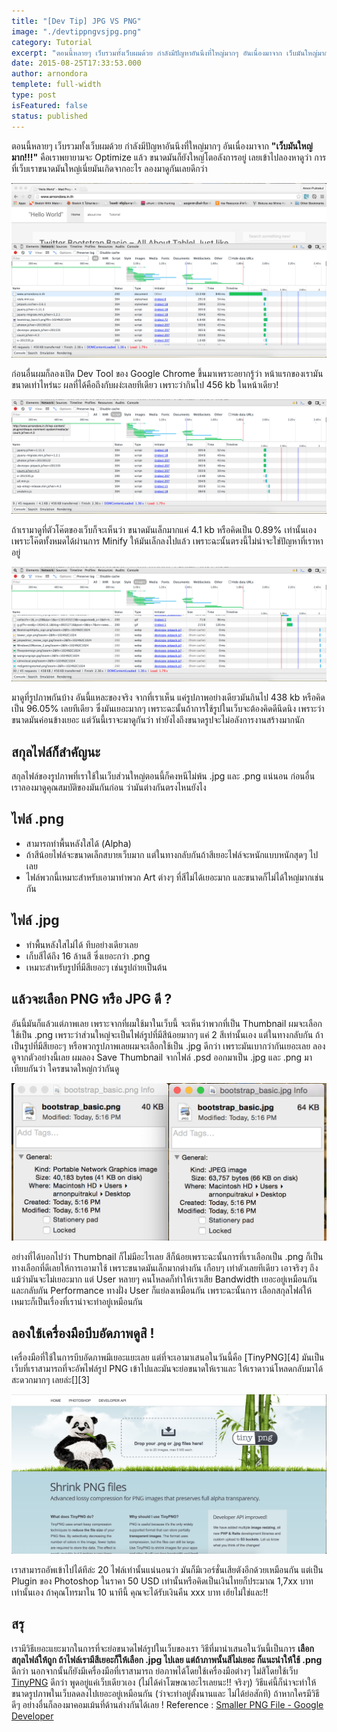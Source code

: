 ```yaml
---
title: "[Dev Tip] JPG VS PNG"
image: "./devtippngvsjpg.png"
category: Tutorial
excerpt: "ตอนนี้หลายๆ เว็บรวมทั้งเว็บผมด้วย กำลังมีปัญหาอันนึงที่ใหญ่มากๆ อันเนื่องมาจาก เว็บมันใหญ่มาก!!! คือเราพยายามจะ Optimize แล้ว"
date: 2015-08-25T17:33:53.000
author: arnondora
templete: full-width
type: post
isFeatured: false
status: published
---
```


ตอนนี้หลายๆ เว็บรวมทั้งเว็บผมด้วย กำลังมีปัญหาอันนึงที่ใหญ่มากๆ อันเนื่องมาจาก **"เว็บมันใหญ่มาก!!!"** คือเราพยายามจะ Optimize แล้ว ขนาดมันก็ยังใหญ่โตอลังการอยู่ เลยเข้าไปลองหาดูว่า การที่เว็บเราขนาดมันใหญ่เนี่ยมันเกิดจากอะไร ลองมาดูกันเลยดีกว่า

![WebPerformanceJPGvsPNG1](./WebPerformanceJPGvsPNG1.png)

ก่อนอื่นผมก็ลองเปิด Dev Tool ของ Google Chrome ขึ้นมาเพราะอยากรู้ว่า หน้าแรกของเรามันขนาดเท่าไหร่นะ ผลที่ได้คือถึงกับผง่ะเลยทีเดียว เพราะว่ากินไป 456 kb ในหน้าเดียว!

![WebPerformanceJPGvsPNG2](./WebPerformanceJPGvsPNG2.png)

ถ้าเรามาดูที่ตัวโค๊ตของเว็บก็จะเห็นว่า ขนาดมันเล็กมากแค่ 4.1 kb หรือคิดเป็น 0.89% เท่านั้นเอง เพราะโค๊ตทั้งหมดได้ผ่านการ Minify ให้มันเล็กลงไปแล้ว เพราะฉะนั้นตรงนี้ไม่น่าจะใช่ปัญหาที่เราหาอยู่

![WebPerformanceJPGvsPNG3](./WebPerformanceJPGvsPNG3.png)

มาดูที่รูปภาพกันบ้าง อันนี้แหละของจริง จากที่เราเห็น แค่รูปภาพอย่างเดียวมันกินไป 438 kb หรือคิดเป็น 96.05% เลยทีเดียว ซึ่งมันเยอะมากๆ เพราะฉะนั้นถ้าการใช้รูปในเว็บจะต้องคิดดีนึดนิง เพราะว่าขนาดมันค่อนข้างเยอะ แต่วันนี้เราจะมาดูกันว่า ทำยังไงถึงขนาดรูปจะไม่อลังการงานสร้างมากนัก

## สกุลไฟล์ก็สำคัญนะ
สกุลไฟล์ของรูปภาพที่เราใช้ในเว็บส่วนใหญ่ตอนนี้ก็คงหนีไม่พ้น .jpg และ .png แน่นอน ก่อนอื่น เราลองมาดูคุณสมบัติของมันกันก่อน ว่ามันต่างกันตรงไหนยังไง

## ไฟล์ .png

* สามารถทำพื้นหลังใสได้ (Alpha)
* ถ้าสีน้อยไฟล์จะขนาดเล็กสบายเว็บมาก แต่ในทางกลับกันถ้าสีเยอะไฟล์จะหนักแบบหนักสุดๆ ไปเลย
* ไฟล์พวกนี้เหมาะสำหรับเอามาทำพวก Art ต่างๆ ที่สีไม่ได้เยอะมาก และขนาดก็ไม่ได้ใหญ่มากเช่นกัน

## ไฟล์ .jpg

* ทำพื้นหลังใสไม่ได้ ทึบอย่างเดียวเลย
* เก็บสีได้ถึง 16 ล้านสี ซึ่งเยอะกว่า .png
* เหมาะสำหรับรูปที่มีสีเยอะๆ เช่นรูปถ่ายเป็นต้น

## แล้วจะเลือก PNG หรือ JPG ดี ?
อันนี้มันก็แล้วแต่ภาพเลย เพราะจากที่ผมใช้มาในเว็บนี้ จะเห็นว่าพวกที่เป็น Thumbnail ผมจะเลือกใช้เป็น .png เพราะว่าส่วนใหญ่จะเป็นไฟล์รูปที่มีสีน้อยมากๆ แค่ 2 สีเท่านั้นเอง แต่ในทางกลับกัน ถ้าเป็นรูปที่มีสีเยอะๆ หรือพวกรูปภาพเลยผมจะเลือกใช้เป็น .jpg ดีกว่า เพราะมันเบากว่ากันเยอะเลย ลองดูจากตัวอย่างนี้เลย ผมลอง Save Thumbnail จากไฟล์ .psd ออกมาเป็น .jpg และ .png มาเทียบกันว่า ใครขนาดใหญ่กว่ากันดู

![WebPerformanceJPGvsPNG4](./WebPerformanceJPGvsPNG4.png)

อย่างที่ได้บอกไปว่า Thumbnail ก็ไม่มีอะไรเลย สีก็น้อยเพราะฉะนั้นการที่เราเลือกเป็น .png ก็เป็นทางเลือกที่ดีเลยให้การเอามาใช้ เพราะขนาดมันเล็กมากต่างกัน เกือบๆ เท่าตัวเลยทีเดียว เอาจริงๆ ถึงแม้ว่ามันจะไม่เยอะมาก แต่ User หลายๆ คนโหลดก็ทำให้เราเสีย Bandwidth เยอะอยู่เหมือนกัน และกลับกัน Performance ทางฝั่ง User ก็แย่ลงเหมือนกัน เพราะฉะนั้นการ เลือกสกุลไฟล์ให้เหมาะก็เป็นเรื่องที่เราน่าจะทำอยู่เหมือนกัน

## ลองใช้เครื่องมือบีบอัดภาพดูสิ !

เครื่องมือที่ใช้ในการบีบอัดภาพมีเยอะแยะเลย แต่ที่จะเอามาเสนอในวันนี้คือ [TinyPNG][4] มันเป็นเว็บที่เราสามารถที่จะอัพไฟล์รูป PNG เข้าไปและมันจะย่อขนาดให้เราและ ให้เราดาวน์โหลดกลับมาได้ สะดวกมากๆ เลยล่ะ[][3]

![WebPerformanceJPGvsPNG5](./WebPerformanceJPGvsPNG5.png)

เราสามารถอัพเข้าไปได้ทีล่ะ 20 ไฟล์เท่านั้นแน่นอนว่า มันก็มีเวอร์ชั่นเสียตังอีกด้วยเหมือนกัน แต่เป็น Plugin ของ Photoshop ในราคา 50 USD เท่านั้นหรือคิดเป็นเงินไทยก็ประมาณ 1,7xx บาทเท่านั้นเอง ถ้าคุณโทรมาใน 10 นาทีนี้ คุณจะได้รับเงินคืน xxx บาท เฮ้ยไม่ใช่และ!!

## สรุ
เรามีวิธีเยอะแยะมากในการที่จะย่อขนาดไฟล์รูปในเว็บของเรา วิธีที่มานำเสนอในวันนี้เป็นการ **เลือกสกุลไฟล์ให้ถูก ถ้าไฟล์เรามีสีเยอะก็ให้เลือก .jpg ไปเลย แต่ถ้าภาพนั้นสีไม่เยอะ ก็แนะนำให้ใช้ .png** ดีกว่า นอกจากนั้นก็ยังมีเครื่องมือที่เราสามารถ ย่อภาพได้โดยใช้เครื่องมือต่างๆ ไม่สิโดยใช้เว็บ [TinyPNG][6] ดีกว่า พูดอยู่แค่เว็บเดียวเอง (ไม่ได้ค่าโฆษณาอะไรเลยนะ!! จริงๆ) วิธีแค่นี้ก็น่าจะทำให้ขนาดรูปภาพในเว็บลดลงไปเยอะอยู่เหมือนกัน (ว่าจะทำอยู่ตั้งนานและ ไม่ได้ย่อสักที)
ถ้าหากใครมีวิธีดีๆ อย่างอื่นก็ลองมาคอมเม้นที่ด้านล่างกันได้เลย !
Reference : [Smaller PNG File - Google Developer][7]


[6]: http://tinypng.com
[7]: https://www.youtube.com/watch?v=2TUvmlGoDrw
